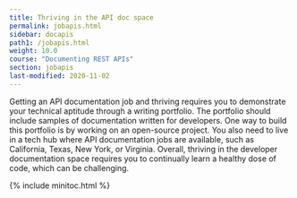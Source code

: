 ```yaml
---
title: Thriving in the API doc space
permalink: jobapis.html
sidebar: docapis
path1: /jobapis.html
weight: 10.0
course: "Documenting REST APIs"
section: jobapis
last-modified: 2020-11-02
---
```


Getting an API documentation job and thriving requires you to demonstrate your technical aptitude through a writing portfolio. The portfolio should include samples of documentation written for developers. One way to build this portfolio is by working on an open-source project. You also need to live in a tech hub where API documentation jobs are available, such as California, Texas, New York, or Virginia. Overall, thriving in the developer documentation space requires you to continually learn a healthy dose of code, which can be challenging.

{% include minitoc.html %}
